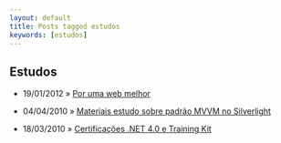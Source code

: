 ```yaml
---
layout: default
title: Posts tagged estudos
keywords: [estudos]
---
```

<h2 class="category">Estudos</h2>
<ul class="posts">
<li>
<p>
<span class="date">19/01/2012</span> &raquo; 
<a href="/blog/por-uma-web-melhor">Por uma web melhor</a>
</p>
</li> 
<li>
<p>
<span class="date">04/04/2010</span> &raquo; 
<a href="/blog/materiais-estudo-sobre-padrao-mvvm-no-silverlight">Materiais estudo sobre padrão MVVM no Silverlight</a>
</p>
</li> 
<li>
<p>
<span class="date">18/03/2010</span> &raquo; 
<a href="/blog/certificacoes-net-4-0-e-training-kit">Certificações .NET 4.0 e Training Kit</a>
</p>
</li> 
</ul>
